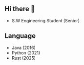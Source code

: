 ## Hi there 👋
- S.W Engineering Student (Senior)
## Language
- Java (2016)
- Python (2021)
- Rust (2025)
